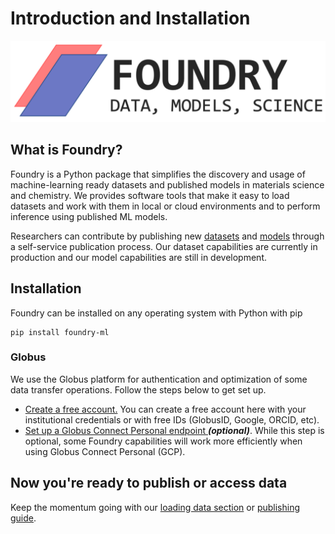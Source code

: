 # Introduction and Installation

![](<../.gitbook/assets/foundry-purple (2).png>)

## What is Foundry?

Foundry is a Python package that simplifies the discovery and usage of machine-learning ready datasets and published models in materials science and chemistry. We provides software tools that make it easy to load datasets and work with them in local or cloud environments and to perform inference using published ML models.&#x20;

Researchers can contribute by publishing new [datasets](publishing/publishing-datasets.md) and [models](under-development/publishing-models.md) through a self-service publication process. Our dataset capabilities are currently in production and our model capabilities are still in development.

## Installation

Foundry can be installed on any operating system with Python with pip

```
pip install foundry-ml
```

### Globus

We use the Globus platform for authentication and optimization of some data transfer operations. Follow the steps below to get set up.

* [Create a free account.](https://app.globus.org) You can create a free account here with your institutional credentials or with free IDs (GlobusID, Google, ORCID, etc).
* [Set up a Globus Connect Personal endpoint ](https://www.globus.org/globus-connect-personal)_**(optional)**_. While this step is optional, some Foundry capabilities will work more efficiently when using Globus Connect Personal (GCP).

## Now you're ready to publish or access data&#x20;

Keep the momentum going with our [loading data section](examples.md) or [publishing guide](publishing/publishing-datasets.md).
